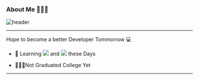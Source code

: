 ### About Me 👩🏻‍💻

![header](https://capsule-render.vercel.app/api?type=slice&color=auto&height=150&section=header&text=Lee%20Si%20Eun&fontSize=50&animation=fadeIn)



---
Hope to become a better Developer Tommorrow 💻
* <p> 🧠 Learning 
  <img src="https://img.shields.io/badge/React-220010?style=flat-square&logo=React&logoColor=27D9D3"/>  and  <img src="https://img.shields.io/badge/Javascript-FADE32?style=flat-square&logo=Javascript&logoColor=black"/> these Days </p>
* <p> 👩🏻‍🎓Not Graduated College Yet

  
---

